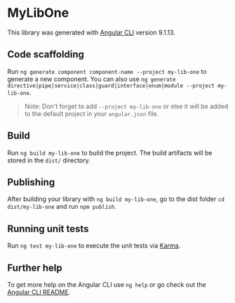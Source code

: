 # MyLibOne

This library was generated with [Angular CLI](https://github.com/angular/angular-cli) version 9.1.13.

## Code scaffolding

Run `ng generate component component-name --project my-lib-one` to generate a new component. You can also use `ng generate directive|pipe|service|class|guard|interface|enum|module --project my-lib-one`.
> Note: Don't forget to add `--project my-lib-one` or else it will be added to the default project in your `angular.json` file. 

## Build

Run `ng build my-lib-one` to build the project. The build artifacts will be stored in the `dist/` directory.

## Publishing

After building your library with `ng build my-lib-one`, go to the dist folder `cd dist/my-lib-one` and run `npm publish`.

## Running unit tests

Run `ng test my-lib-one` to execute the unit tests via [Karma](https://karma-runner.github.io).

## Further help

To get more help on the Angular CLI use `ng help` or go check out the [Angular CLI README](https://github.com/angular/angular-cli/blob/master/README.md).
